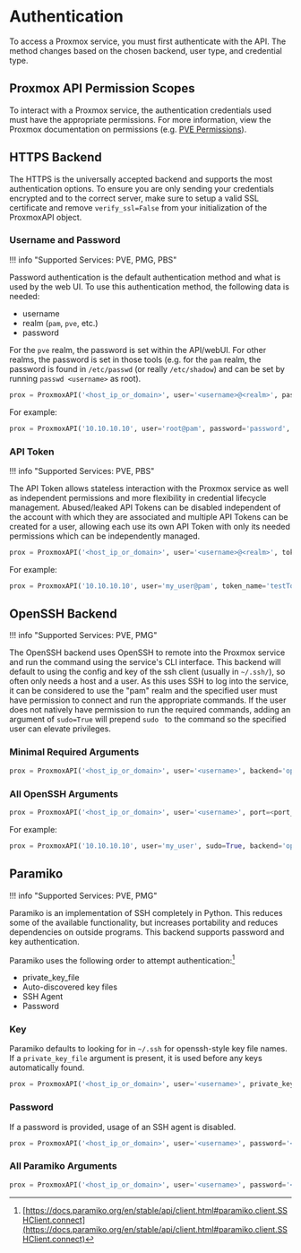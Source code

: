 # Authentication

To access a Proxmox service, you must first authenticate with the API. The method changes based on the chosen backend, user type, and credential type.

## Proxmox API Permission Scopes

To interact with a Proxmox service, the authentication credentials used must have the appropriate permissions.
For more information, view the Proxmox documentation on permissions (e.g. [PVE Permissions](https://pve.proxmox.com/wiki/User_Management#pveum_permission_management)).

## HTTPS Backend

The HTTPS is the universally accepted backend and supports the most authentication options. To ensure you are only sending your credentials encrypted and to the correct server, make sure to setup a valid SSL certificate and remove `verify_ssl=False` from your initialization of the ProxmoxAPI object.

### Username and Password

!!! info "Supported Services: PVE, PMG, PBS"

Password authentication is the default authentication method and what is used by the web UI. To use this authentication method, the following data is needed:

* username
* realm (`pam`, `pve`, etc.)
* password

For the `pve` realm, the password is set within the API/webUI. For other realms, the password is set in those tools (e.g. for the `pam` realm, the password is found in `/etc/passwd` (or really `/etc/shadow`) and can be set by running `passwd <username>` as root).

```python
prox = ProxmoxAPI('<host_ip_or_domain>', user='<username>@<realm>', password='<password>', otp='<otp_code>', service='<proxmox_service>', verify_ssl=<True|False>, timeout=<timeout_in_seconds>)
```

For example:

```python
prox = ProxmoxAPI('10.10.10.10', user='root@pam', password='password', verify_ssl=False)

```

### API Token

!!! info "Supported Services: PVE, PBS"

The API Token allows stateless interaction with the Proxmox service as well as independent permissions and more flexibility in credential lifecycle management. Abused/leaked API Tokens can be disabled independent of the account with which they are associated and multiple API Tokens can be created for a user, allowing each use its own API Token with only its needed permissions which can be independently managed.

```python
prox = ProxmoxAPI('<host_ip_or_domain>', user='<username>@<realm>', token_name='<token_name>', token_value='<token_value>', service='<proxmox_service>', verify_ssl=<True|False>, timeout=<timeout_in_seconds>)
```

For example:

```python
prox = ProxmoxAPI('10.10.10.10', user='my_user@pam', token_name='testToken', token_value='41c97f11-b8c6-47db-9886-7fa841e64b6e', verify_ssl=False)
```

## OpenSSH Backend

!!! info "Supported Services: PVE, PMG"

The OpenSSH backend uses OpenSSH to remote into the Proxmox service and run the command using the service's CLI interface. This backend will default to using the config and key of the ssh client (usually in `~/.ssh/`), so often only needs a host and a user. As this uses SSH to log into the service, it can be considered to use the "pam" realm and the specified user must have permission to connect and run the appropriate commands. If the user does not natively have permission to run the required commands, adding an argument of `sudo=True` will prepend `sudo ` to the command so the specified user can elevate privileges.

### Minimal Required Arguments

```python
prox = ProxmoxAPI('<host_ip_or_domain>', user='<username>', backend='openssh')
```

### All OpenSSH Arguments

```python
prox = ProxmoxAPI('<host_ip_or_domain>', user='<username>', port=<port_number>, sudo=<True|False>, forward_ssh_agent=<True|False>, config_file='<path_to_config_file>', identity_file='<path_to_identity_file>', timeout=<timeout_in_seconds>, backend='openssh')
```

For example:

```python
prox = ProxmoxAPI('10.10.10.10', user='my_user', sudo=True, backend='openssh')
```

## Paramiko

!!! info "Supported Services: PVE, PMG"

Paramiko is an implementation of SSH completely in Python. This reduces some of the available functionality, but increases portability and reduces dependencies on outside programs.
This backend supports password and key authentication.

Paramiko uses the following order to attempt authentication:[^1]

* private_key_file
* Auto-discovered key files
* SSH Agent
* Password

### Key

Paramiko defaults to looking for in `~/.ssh` for openssh-style key file names. If a `private_key_file` argument is present, it is used before any keys automatically found.

```python
prox = ProxmoxAPI('<host_ip_or_domain>', user='<username>', private_key_file='<path_to_file>', backend='ssh_paramiko')
```

### Password

If a password is provided, usage of an SSH agent is disabled.

```python
prox = ProxmoxAPI('<host_ip_or_domain>', user='<username>', password='<password>', backend='ssh_paramiko')
```

### All Paramiko Arguments

```python
prox = ProxmoxAPI('<host_ip_or_domain>', user='<username>', password='<password>', port=<port>, private_key_file='<path_to_file>', timeout=<timeout_in_seconds>, sudo=<True|False>, backend='ssh_paramiko')
```

[^1]: [https://docs.paramiko.org/en/stable/api/client.html#paramiko.client.SSHClient.connect](https://docs.paramiko.org/en/stable/api/client.html#paramiko.client.SSHClient.connect)

